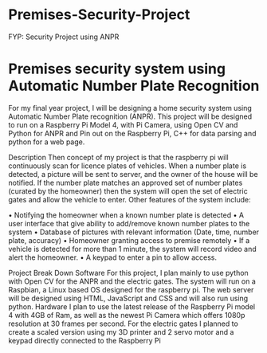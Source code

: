 # Premises-Security-Project
FYP: Security Project using ANPR

<h1>Premises security system using Automatic Number Plate Recognition</h1>

For my final year project, I will be designing a home security system using Automatic Number Plate recognition (ANPR). This project will be designed to run on a Raspberry Pi Model 4, with Pi Camera, using Open CV and Python for ANPR and Pin out on the Raspberry Pi, C++ for data parsing and python for a web page.

Description
Then concept of my project is that the raspberry pi will continuously scan for licence plates of vehicles. When a number plate is detected, a picture will be sent to server, and the owner of the house will be notified. If the number plate matches an approved set of number plates (curated by the homeowner) then the system will open the set of electric gates and allow the vehicle to enter.  Other features of the system include:

•	Notifying the homeowner when a known number plate is detected
•	A user interface that give ability to add/remove known number plates to the system
•	Database of pictures with relevant information (Date, time, number plate, accuracy)
•	Homeowner granting access to premise remotely
•	If a vehicle is detected for more than 1 minute, the system will record video and alert the homeowner.
•	A keypad to enter a pin to allow access.

Project Break Down
Software
For this project, I plan mainly to use python with Open CV for the ANPR and the electric gates. The system will run on a Raspbian, a Linux based OS designed for the raspberry pi. The web server will be designed using HTML, JavaScript and CSS and will also run using python. 
	Hardware
I plan to use the latest release of the Raspberry Pi model 4 with 4GB of Ram, as well as the newest Pi Camera which offers 1080p resolution at 30 frames per second. 
For the electric gates I planned to create a scaled version using my 3D printer and 2 servo motor and a keypad directly connected to the Raspberry Pi
